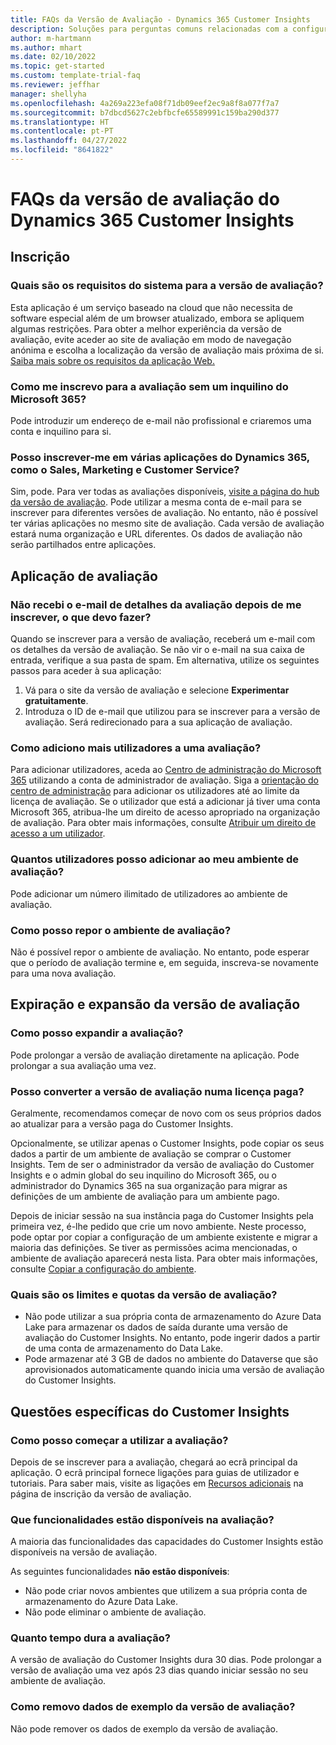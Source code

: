 ```yaml
---
title: FAQs da Versão de Avaliação - Dynamics 365 Customer Insights
description: Soluções para perguntas comuns relacionadas com a configuração e a gestão da versão de avaliação do Customer Insights. Aprenda a resolver problemas específicos da plataforma e da aplicação.
author: m-hartmann
ms.author: mhart
ms.date: 02/10/2022
ms.topic: get-started
ms.custom: template-trial-faq
ms.reviewer: jeffhar
manager: shellyha
ms.openlocfilehash: 4a269a223efa08f71db09eef2ec9a8f8a077f7a7
ms.sourcegitcommit: b7dbcd5627c2ebfbcfe65589991c159ba290d377
ms.translationtype: HT
ms.contentlocale: pt-PT
ms.lasthandoff: 04/27/2022
ms.locfileid: "8641822"
---
```

# <a name="dynamics-365-customer-insights-trial-faq"></a>FAQs da versão de avaliação do Dynamics 365 Customer Insights

## <a name="sign-up"></a>Inscrição

### <a name="what-are-the-system-requirements-for-the-trial"></a>Quais são os requisitos do sistema para a versão de avaliação?

Esta aplicação é um serviço baseado na cloud que não necessita de software especial além de um browser atualizado, embora se apliquem algumas restrições. Para obter a melhor experiência da versão de avaliação, evite aceder ao site de avaliação em modo de navegação anónima e escolha a localização da versão de avaliação mais próxima de si. [Saiba mais sobre os requisitos da aplicação Web.](/power-platform/admin/web-application-requirements)

### <a name="how-do-i-sign-up-for-the-trial-without-a-microsoft-365-tenant"></a>Como me inscrevo para a avaliação sem um inquilino do Microsoft 365?

Pode introduzir um endereço de e-mail não profissional e criaremos uma conta e inquilino para si.

### <a name="can-i-sign-up-for-multiple-dynamics-365-apps-such-as-sales-marketing-and-customer-service"></a>Posso inscrever-me em várias aplicações do Dynamics 365, como o Sales, Marketing e Customer Service?

Sim, pode. Para ver todas as avaliações disponíveis, [visite a página do hub da versão de avaliação](https://dynamics.microsoft.com/dynamics-365-free-trial). Pode utilizar a mesma conta de e-mail para se inscrever para diferentes versões de avaliação. No entanto, não é possível ter várias aplicações no mesmo site de avaliação. Cada versão de avaliação estará numa organização e URL diferentes. Os dados de avaliação não serão partilhados entre aplicações.

## <a name="trial-app"></a>Aplicação de avaliação

### <a name="i-didnt-receive-the-trial-details-email-after-signing-up-what-should-i-do"></a>Não recebi o e-mail de detalhes da avaliação depois de me inscrever, o que devo fazer?

Quando se inscrever para a versão de avaliação, receberá um e-mail com os detalhes da versão de avaliação. Se não vir o e-mail na sua caixa de entrada, verifique a sua pasta de spam. Em alternativa, utilize os seguintes passos para aceder à sua aplicação:

1. Vá para o site da versão de avaliação e selecione **Experimentar gratuitamente**.
1. Introduza o ID de e-mail que utilizou para se inscrever para a versão de avaliação. Será redirecionado para a sua aplicação de avaliação.

### <a name="how-do-i-add-more-users-to-a-trial"></a>Como adiciono mais utilizadores a uma avaliação?

Para adicionar utilizadores, aceda ao [Centro de administração do Microsoft 365](https://admin.microsoft.com) utilizando a conta de administrador de avaliação. Siga a [orientação do centro de administração](/microsoft-365/admin/add-users/add-users) para adicionar os utilizadores até ao limite da licença de avaliação. Se o utilizador que está a adicionar já tiver uma conta Microsoft 365, atribua-lhe um direito de acesso apropriado na organização de avaliação. Para obter mais informações, consulte [Atribuir um direito de acesso a um utilizador](/power-platform/admin/create-users-assign-online-security-roles#assign-a-security-role-to-a-user).

### <a name="how-many-users-can-i-add-to-my-trial-environment"></a>Quantos utilizadores posso adicionar ao meu ambiente de avaliação?

Pode adicionar um número ilimitado de utilizadores ao ambiente de avaliação.

### <a name="how-do-i-reset-the-trial-environment"></a>Como posso repor o ambiente de avaliação?

Não é possível repor o ambiente de avaliação. No entanto, pode esperar que o período de avaliação termine e, em seguida, inscreva-se novamente para uma nova avaliação.

## <a name="trial-expiration-and-extension"></a>Expiração e expansão da versão de avaliação

### <a name="how-do-i-extend-the-trial"></a>Como posso expandir a avaliação?

Pode prolongar a versão de avaliação diretamente na aplicação. Pode prolongar a sua avaliação uma vez.

### <a name="can-i-convert-the-trial-to-a-paid-license"></a>Posso converter a versão de avaliação numa licença paga?

Geralmente, recomendamos começar de novo com os seus próprios dados ao atualizar para a versão paga do Customer Insights. 

Opcionalmente, se utilizar apenas o Customer Insights, pode copiar os seus dados a partir de um ambiente de avaliação se comprar o Customer Insights. Tem de ser o administrador da versão de avaliação do Customer Insights e o admin global do seu inquilino do Microsoft 365, ou o administrador do Dynamics 365 na sua organização para migrar as definições de um ambiente de avaliação para um ambiente pago. 

Depois de iniciar sessão na sua instância paga do Customer Insights pela primeira vez, é-lhe pedido que crie um novo ambiente. Neste processo, pode optar por copiar a configuração de um ambiente existente e migrar a maioria das definições. Se tiver as permissões acima mencionadas, o ambiente de avaliação aparecerá nesta lista. Para obter mais informações, consulte [Copiar a configuração do ambiente](manage-environments.md#copy-the-environment-configuration).

### <a name="what-are-the-trial-limits-and-quotas"></a>Quais são os limites e quotas da versão de avaliação?

- Não pode utilizar a sua própria conta de armazenamento do Azure Data Lake para armazenar os dados de saída durante uma versão de avaliação do Customer Insights. No entanto, pode ingerir dados a partir de uma conta de armazenamento do Data Lake.
- Pode armazenar até 3 GB de dados no ambiente do Dataverse que são aprovisionados automaticamente quando inicia uma versão de avaliação do Customer Insights.

## <a name="customer-insights-specific-questions"></a>Questões específicas do Customer Insights

### <a name="how-do-i-start-using-the-trial"></a>Como posso começar a utilizar a avaliação?

Depois de se inscrever para a avaliação, chegará ao ecrã principal da aplicação. O ecrã principal fornece ligações para guias de utilizador e tutoriais. Para saber mais, visite as ligações em [Recursos adicionais](trial-signup.md#additional-resources) na página de inscrição da versão de avaliação.

### <a name="what-features-are-available-in-the-trial"></a>Que funcionalidades estão disponíveis na avaliação?

A maioria das funcionalidades das capacidades do Customer Insights estão disponíveis na versão de avaliação.

As seguintes funcionalidades **não estão disponíveis**: 
- Não pode criar novos ambientes que utilizem a sua própria conta de armazenamento do Azure Data Lake.
- Não pode eliminar o ambiente de avaliação. 

### <a name="how-long-does-the-trial-last"></a>Quanto tempo dura a avaliação?

A versão de avaliação do Customer Insights dura 30 dias. Pode prolongar a versão de avaliação uma vez após 23 dias quando iniciar sessão no seu ambiente de avaliação.

### <a name="how-do-i-remove-sample-data-from-the-trial"></a>Como removo dados de exemplo da versão de avaliação?

Não pode remover os dados de exemplo da versão de avaliação.
